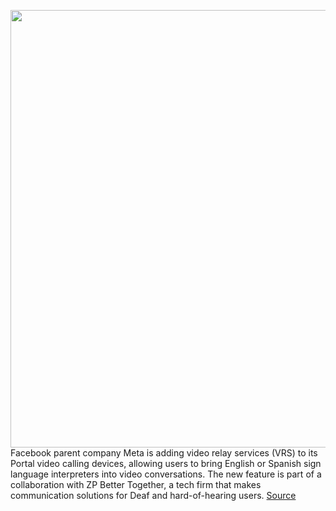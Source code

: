 <img src='https://cdn.vox-cdn.com/thumbor/oeaehS3vD0uvL53ARRH1JcHS91c=/0x0:890x501/1200x800/filters:focal(374x180:516x322)/cdn.vox-cdn.com/uploads/chorus_image/image/70282903/01_Meta_and_ZP_Better_Together_VRS_on_Portal.0.jpg' width='700px' /><br/>
Facebook parent company Meta is adding video relay services (VRS) to its Portal video calling devices, allowing users to bring English or Spanish sign language interpreters into video conversations. The new feature is part of a collaboration with ZP Better Together, a tech firm that makes communication solutions for Deaf and hard-of-hearing users.
<a href='https://www.theverge.com/2021/12/16/22839830/meta-sign-language-interpreters-portal-video-calls'> Source <a/>